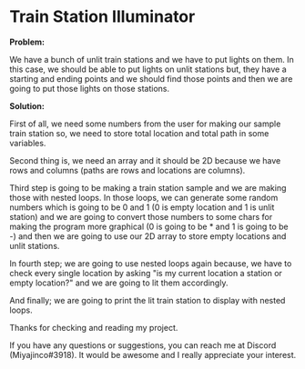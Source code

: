 # Train Station Illuminator

<b>Problem:</b>

We have a bunch of unlit train stations and we have to put lights on them.
In this case, we should be able to put lights on unlit stations but, they have a starting and ending points and we should find those points and then we are going to put those lights on those stations.

<b>Solution:</b>

First of all, we need some numbers from the user for making our sample train station so, we need to store total location and total path in some variables.

Second thing is, we need an array and it should be 2D because we have rows and columns (paths are rows and locations are columns).

Third step is going to be making a train station sample and we are making those with nested loops. In those loops, we can generate some random numbers which is going to be 0 and 1 (0 is empty location and 1 is unlit station) and we are going to convert those numbers to some chars for making the program more graphical (0 is going to be * and 1 is going to be -) and then we are going to use our 2D array to store empty locations and unlit stations.

In fourth step; we are going to use nested loops again because, we have to check every single location by asking "is my current location a station or empty location?" and we are going to lit them accordingly.

And finally; we are going to print the lit train station to display with nested loops.



Thanks for checking and reading my project.

If you have any questions or suggestions, you can reach me at Discord (Miyajinco#3918). It would be awesome and I really appreciate your interest.

